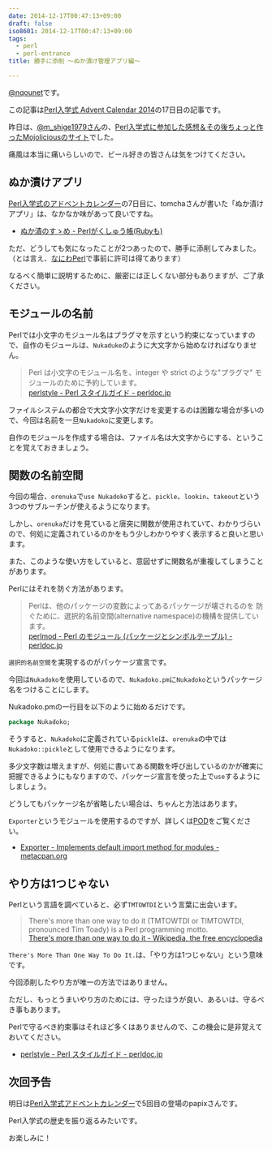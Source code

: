 ```yaml
---
date: 2014-12-17T00:47:13+09:00
draft: false
iso8601: 2014-12-17T00:47:13+09:00
tags:
  - perl
  - perl-entrance
title: 勝手に添削 〜ぬか漬け管理アプリ編〜

---
```


[@nqounet](https://twitter.com/nqounet)です。

この記事は[Perl入学式 Advent Calendar 2014](https://qiita.com/advent-calendar/2014/perl-entrance)の17日目の記事です。

昨日は、[@m_shige1979さん](https://twitter.com/m_shige1979)の、[Perl入学式に参加した感想＆その後ちょっと作ったMojoliciousのサイト](http://m-shige1979.hatenablog.com/entry/2014/12/16/080000)でした。

痛風は本当に痛いらしいので、ビール好きの皆さんは気をつけてください。

## ぬか漬けアプリ

[Perl入学式のアドベントカレンダー](https://qiita.com/advent-calendar/2014/perl-entrance)の7日目に、tomchaさんが書いた「ぬか漬けアプリ」は、なかなか味があって良いですね。

- [ぬか漬のすゝめ - Perlがくしゅう帳(Rubyも)](http://tomcha.hatenablog.jp/entry/2014/12/07/002037)

ただ、どうしても気になったことが2つあったので、勝手に添削してみました。（とは言え、[なにわPerl](http://naniwaperl.doorkeeper.jp/)で事前に許可は得てあります）

なるべく簡単に説明するために、厳密には正しくない部分もありますが、ご了承ください。

## モジュールの名前

Perlでは小文字のモジュール名はプラグマを示すという約束になっていますので、自作のモジュールは、`Nukaduke`のように大文字から始めなければなりません。

> Perl は小文字のモジュール名を、integer や strict のような"プラグマ" モジュールのために予約しています。  
> [perlstyle - Perl スタイルガイド - perldoc.jp](http://perldoc.jp/docs/perl/5.20.1/perlstyle.pod)

ファイルシステムの都合で大文字小文字だけを変更するのは困難な場合が多いので、今回は名前を一旦`Nukadoko`に変更します。

自作のモジュールを作成する場合は、ファイル名は大文字からにする、ということを覚えておきましょう。

## 関数の名前空間

今回の場合、`orenuka`で`use Nukadoko`すると、`pickle`、`lookin`、`takeout`という3つのサブルーチンが使えるようになります。

しかし、`orenuka`だけを見ていると唐突に関数が使用されていて、わかりづらいので、何処に定義されているのかをもう少しわかりやすく表示すると良いと思います。

また、このような使い方をしていると、意図せずに関数名が重複してしまうことがあります。

Perlにはそれを防ぐ方法があります。

> Perlは、他のパッケージの変数によってあるパッケージが壊されるのを 防ぐために、選択的名前空間(alternative namespace)の機構を提供しています。  
> [perlmod - Perl のモジュール (パッケージとシンボルテーブル) - perldoc.jp](http://perldoc.jp/docs/perl/5.20.1/perlmod.pod)

`選択的名前空間`を実現するのがパッケージ宣言です。

今回は`Nukadoko`を使用しているので、`Nukadoko.pm`に`Nukadoko`というパッケージ名をつけることにします。

Nukadoko.pmの一行目を以下のように始めるだけです。

```perl
package Nukadoko;
```

そうすると、`Nukadoko`に定義されている`pickle`は、`orenuka`の中では`Nukadoko::pickle`として使用できるようになります。

多少文字数は増えますが、何処に書いてある関数を呼び出しているのかが確実に把握できるようにもなりますので、パッケージ宣言を使った上で`use`するようにしましょう。

どうしてもパッケージ名が省略したい場合は、ちゃんと方法はあります。

`Exporter`というモジュールを使用するのですが、詳しくは[POD](https://metacpan.org/pod/Exporter)をご覧ください。

- [Exporter - Implements default import method for modules - metacpan.org](https://metacpan.org/pod/Exporter)

## やり方は1つじゃない

Perlという言語を調べていると、必ず`TMTOWTDI`という言葉に出会います。

> There's more than one way to do it (TMTOWTDI or TIMTOWTDI, pronounced Tim Toady) is a Perl programming motto.  
> [There's more than one way to do it - Wikipedia, the free encyclopedia](http://en.wikipedia.org/wiki/There's_more_than_one_way_to_do_it)

`There's More Than One Way To Do It.`は、「やり方は1つじゃない」という意味です。

今回添削したやり方が唯一の方法ではありません。

ただし、もっとうまいやり方のためには、守ったほうが良い、あるいは、守るべき事もあります。

Perlで守るべき約束事はそれほど多くはありませんので、この機会に是非覚えておいてください。

- [perlstyle - Perl スタイルガイド - perldoc.jp](http://perldoc.jp/docs/perl/5.20.1/perlstyle.pod)

## 次回予告

明日は[Perl入学式アドベントカレンダー](https://qiita.com/advent-calendar/2014/perl-entrance)で5回目の登場のpapixさんです。

Perl入学式の歴史を振り返るみたいです。

お楽しみに！

